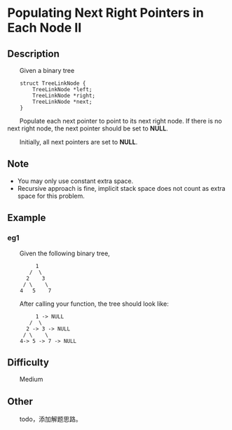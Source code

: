 # Populating Next Right Pointers in Each Node II

## Description

&emsp;&emsp;Given a binary tree

```
    struct TreeLinkNode {
        TreeLinkNode *left;
        TreeLinkNode *right;
        TreeLinkNode *next;
    }
```

&emsp;&emsp;Populate each next pointer to point to its next right node. If there is no next right node, the next 
pointer should be set to **NULL**.

&emsp;&emsp;Initially, all next pointers are set to **NULL**.

## Note

- You may only use constant extra space.
- Recursive approach is fine, implicit stack space does not count as extra space for this problem.

## Example

### eg1

&emsp;&emsp;Given the following binary tree,

```
         1
       /  \
      2    3
     / \    \
    4   5    7
```

&emsp;&emsp;After calling your function, the tree should look like:

```
         1 -> NULL
       /  \
      2 -> 3 -> NULL
     / \    \
    4-> 5 -> 7 -> NULL
```

## Difficulty

&emsp;&emsp;Medium

## Other

&emsp;&emsp;todo，添加解题思路。